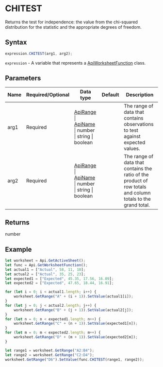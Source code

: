 # CHITEST

Returns the test for independence: the value from the chi-squared distribution for the statistic and the appropriate degrees of freedom.

## Syntax

```javascript
expression.CHITEST(arg1, arg2);
```

`expression` - A variable that represents a [ApiWorksheetFunction](../ApiWorksheetFunction.md) class.

## Parameters

| **Name** | **Required/Optional** | **Data type** | **Default** | **Description** |
| ------------- | ------------- | ------------- | ------------- | ------------- |
| arg1 | Required | [ApiRange](../../ApiRange/ApiRange.md) \| [ApiName](../../ApiName/ApiName.md) \| number \| string \| boolean |  | The range of data that contains observations to test against expected values. |
| arg2 | Required | [ApiRange](../../ApiRange/ApiRange.md) \| [ApiName](../../ApiName/ApiName.md) \| number \| string \| boolean |  | The range of data that contains the ratio of the product of row totals and column totals to the grand total. |

## Returns

number

## Example



```javascript editor-xlsx
let worksheet = Api.GetActiveSheet();
let func = Api.GetWorksheetFunction();
let actual1 = ["Actual", 58, 11, 10];
let actual2 = ["Actual", 35, 25, 23];
let expected1 = ["Expected", 45.35, 17.56, 16.09];
let expected2 = ["Expected", 47.65, 18.44, 16.91];

for (let i = 0; i < actual1.length; i++) {
    worksheet.GetRange("A" + (i + 1)).SetValue(actual1[i]);
}
for (let j = 0; j < actual2.length; j++) {
    worksheet.GetRange("B" + (j + 1)).SetValue(actual2[j]);
}
for (let n = 0; n < expected1.length; n++) {
    worksheet.GetRange("C" + (n + 1)).SetValue(expected1[n]);
}
for (let m = 0; m < expected2.length; m++) {
    worksheet.GetRange("D" + (m + 1)).SetValue(expected2[m]);
}

let range1 = worksheet.GetRange("A2:B4");
let range2 = worksheet.GetRange("C2:D4");
worksheet.GetRange("D6").SetValue(func.CHITEST(range1, range2));
```
